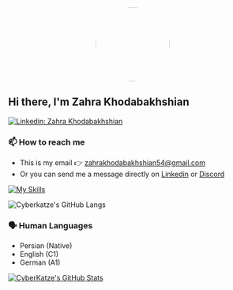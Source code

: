 <div align="center" >
<img src="img/ck.gif" width="150" style="border-radius:50%;">
</div>

## Hi there, I'm Zahra Khodabakhshian
<!-- [![](https://dcbadge.vercel.app/api/shield/997729132127457400)](https://discordapp.com/users/997729132127457400) -->
[![Linkedin: Zahra Khodabakhshian](https://img.shields.io/badge/Zahra%20Khodabakhshian-0077B5?style=for-the-badge&logo=linkedin&logoColor=white)](https://www.linkedin.com/in/zahra-khodabakhshian)

### 📫 How to reach me
   - This is my email 👉 [zahrakhodabakhshian54@gmail.com](mailto:zahrakhodabakhshian54@gmail.com)
   - Or you can send me a message directly on [Linkedin]([(https://www.linkedin.com/in/zahra-khodabakhshian-580a41178/)] ) or [Discord]() 
<!-- ### 🌱What I’m currently learning
  1. Mastering my Linux related skills
  2. Mastering [Golang programming](https://go.dev/) and writing decent codes -->

<!-- ### 💬 Ask me about
   - 🖥️ Linux 
 
### 🛠️ My Tools
- OS: [🐧Arch Linux](https://archlinux.org/)
- IDE: [💜Neovim](https://neovim.io/)
- Shell:[🐟Fish](https://fishshell.com/)
- WM: [🌴Sway](https://swaywm.org/)
- PKM: [🪨Obsidian](https://obsidian.md/)
- Dotfiles:  [![](https://img.shields.io/badge/Dotfiles-0D1117?logo=github&logoColor=white)](https://github.com/cyberkatze/dotfiles) -->
[![My Skills](https://skillicons.dev/icons?i=html,css,js,haskell,git,github,wordpress,nodejs,svelte,jquery,bootstrap,sass&perline=4)](https://skillicons.dev)


![Cyberkatze's GitHub Langs](https://github-readme-stats.vercel.app/api/top-langs/?username=zaranix&hide=hack&langs_count=8&layout=compact&theme=tokyonight)
### 🗣️ Human Languages
- Persian (Native)
- English (C1)
- German (A1)
<!-- ### 🔭What I’m currently working on
1. Building my highly customized operating system
   - [x] Using [Arch Linux](https://archlinux.org/) as a distro
   - [x] Using Wayland for display server [learn more here](https://linuxiac.com/xorg-x11-wayland-linux-display-servers-and-protocols-explained/)
   - [x] Using [sway](https://swaywm.org/) for window manager
   - [x] Making a live CD version
   - [ ] Automating the whole process of installation and configuration
2. Creating my ultimate Personal Knowledge Management System (PKMS)
   - You can learn more about this one [here](https://github.com/CyberKatze/obsidian-cyberkatze)
3. Building my personal website and blog 
   - [ ] Designing the website
   - [ ] Using [Svelte](https://svelte.dev/) to create it
   - [ ] Using markdown language for making blogs
   - [ ] Making an effective CI/CD pipeline
--- -->

[![CyberKatze's GitHub Stats](https://github-readme-stats.vercel.app/api?username=zaranix&hide=issues&count_private=true&show_icons=true&theme=tokyonight)](https://github.com/vermakhushboo/github-readme-stats)
